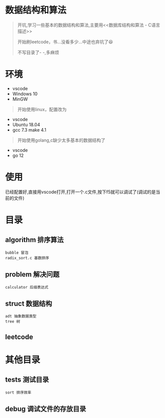 # 数据结构和算法
> 开坑,学习一些基本的数据结构和算法,主要用<<数据库结构和算法 - C语言描述>>
> 
> 开始刷leetcode，书...没看多少...中途也弃坑了:satisfied:
> 
> 不写目录了- -,多麻烦

# 环境
* vscode
* Windows 10
* MinGW
> 开始使用linux，配置改为
* vscode
* Ubuntu 18.04
* gcc 7.3 make 4.1
> 开始使用golang,c缺少太多基本的数据结构了
* vscode
* go 12

# 使用
已经配置好,直接用vscode打开,打开一个.c文件,按下f5就可以调试了(调试的是当前的文件)

# 目录

## algorithm 排序算法
```
bubble 冒泡
radix_sort.c 基数排序
```

## problem 解决问题
```
calculator 后缀表达式
```

## struct 数据结构
```
adt 抽象数据类型
tree 树
```

## leetcode

# 其他目录

## tests 测试目录
```
sort 排序效率
```

## debug 调试文件的存放目录

